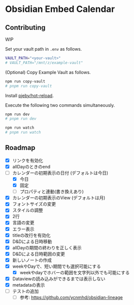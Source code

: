# Obsidian Embed Calendar

## Contributing
WIP

Set your vault path in `.env` as follows.

```sh
VAULT_PATH="<your-vault>"
# VAULT_PATH="/mnt/z/example-vault"
```

(Optional) Copy Example Vault as follows.

```sh
npm run copy-vault
# pnpm run copy-vault
```

Install [pjeby/hot-reload](https://github.com/pjeby/hot-reload).

Execute the following two commands simultaneously.

```sh
npm run dev
# pnpm run dev
```

```sh
npm run watch
# pnpm run watch
```

## Roadmap

- [x] リンクを有効化
- [x] allDayのときのend
- [ ] カレンダーの初期表示の日付 (デフォルトは今日)
	- [x] 今日
	- [x] 固定
	- [ ] プロパティと連動(書き換えあり)
- [x] カレンダーの初期表示のView (デフォルトは月)
- [x] フォントサイズの変更
- [x] スタイルの調整
- [x] 2行
- [x] 言語の変更
- [x] エラー表示
- [x] titleの改行を有効化
- [x] D&Dによる日時移動
- [x] allDayの期間の終わりを正しく表示
- [x] D&Dによる日時範囲の変更
- [x] 新しいノートの作成
- [x] weekやDayで、短い期間でも選択可能にする
	- [x] weekやdayでホバーの範囲を文字列以外でも可能にする
- [x] Dataviewの読み込みができるまでは表示しない
- [x] metadataの表示
- [ ] テストの追加
  - [ ] 参考: https://github.com/ycnmhd/obsidian-lineage
